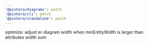 ```yaml
---
'@pintora/diagrams': patch
'@pintora/cli': patch
'@pintora/standalone': patch
---
```


optimize: adjust er diagram width when minEntityWidth is larger than attributes width sum
